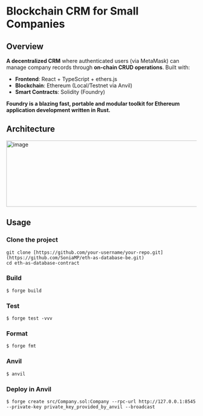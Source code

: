 # Blockchain CRM for Small Companies

## Overview

**A decentralized CRM** where authenticated users (via MetaMask) can manage company records through **on-chain CRUD operations**. Built with:

- **Frontend**: React + TypeScript + ethers.js
- **Blockchain**: Ethereum (Local/Testnet via Anvil)
- **Smart Contracts**: Solidity (Foundry)

**Foundry is a blazing fast, portable and modular toolkit for Ethereum application development written in Rust.**

## Architecture

<img width="553" height="175" alt="image" src="https://github.com/user-attachments/assets/2138f527-6ec0-4255-b166-c32ab47de383" />

## Usage

### Clone the project

```shell
git clone [https://github.com/your-username/your-repo.git](https://github.com/SoniaMP/eth-as-database-be.git)
cd eth-as-database-contract
```

### Build

```shell
$ forge build
```

### Test

```shell
$ forge test -vvv
```

### Format

```shell
$ forge fmt
```

### Anvil

```shell
$ anvil
```

### Deploy in Anvil

```shell
$ forge create src/Company.sol:Company --rpc-url http://127.0.0.1:8545 --private-key private_key_provided_by_anvil --broadcast
```
